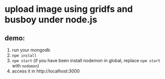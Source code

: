 # upload image using gridfs and busboy under node.js

## demo:

1. run your mongodb
2. `npm install`
3. `npm start` (if you have been install nodemon in global, replace `npm start` with `nodemon`)
4. access it in http://localhost:3000